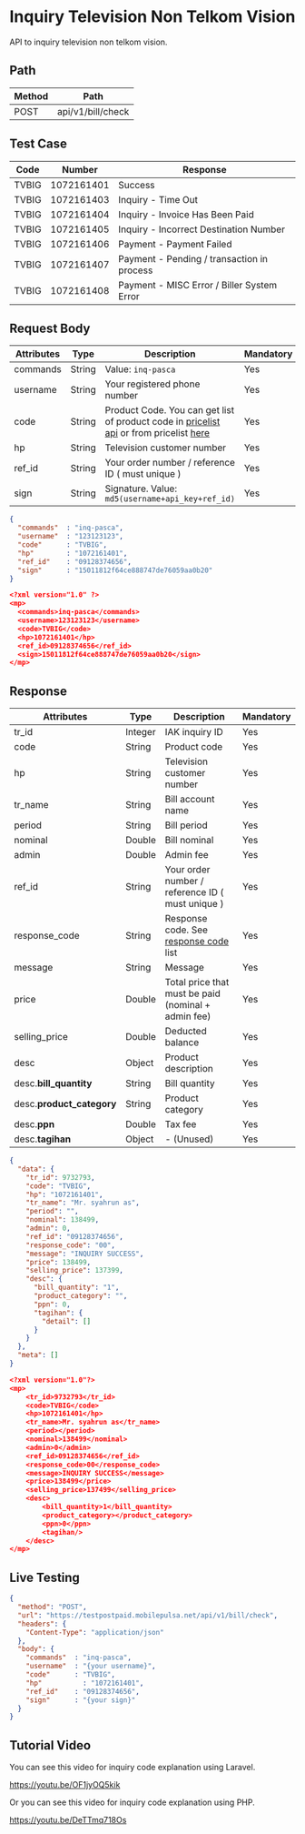 # Inquiry Television Non Telkom Vision

API to inquiry television non telkom vision.

## Path

Method | Path 
---------|----------
 POST | api/v1/bill/check

## Test Case

Code | Number | Response 
---------|----------|---------
TVBIG | 1072161401 | Success
TVBIG | 1072161403 | Inquiry - Time Out
TVBIG | 1072161404 | Inquiry - Invoice Has Been Paid
TVBIG | 1072161405 | Inquiry - Incorrect Destination Number
TVBIG | 1072161406 | Payment - Payment Failed
TVBIG | 1072161407 | Payment - Pending / transaction in process
TVBIG | 1072161408 | Payment - MISC Error / Biller System Error

## Request Body

<!-- title: Request Attributes -->
Attributes | Type | Description | Mandatory
---------|----------|---------|----------
commands | String | Value: `inq-pasca` | Yes
username | String | Your registered phone number | Yes
code | String | Product Code. You can get list of product code in [pricelist api](../../price-list.md) or from pricelist [here](https://iak.id/webapp/pricelist) | Yes
hp | String | Television customer number | Yes
ref_id | String | Your order number / reference ID ( must unique ) | Yes
sign | String | Signature. Value: `md5(username+api_key+ref_id)` | Yes

<!--
type: tab
title: JSON
-->

```json
{
  "commands"  : "inq-pasca",
  "username"  : "123123123",
  "code"      : "TVBIG",
  "hp"        : "1072161401",
  "ref_id"    : "09128374656",
  "sign"      : "15011812f64ce888747de76059aa0b20"
}
```

<!--
type: tab
title: XML
-->

```json
<?xml version="1.0" ?>
<mp>
  <commands>inq-pasca</commands>
  <username>123123123</username>
  <code>TVBIG</code>
  <hp>1072161401</hp>
  <ref_id>09128374656</ref_id>
  <sign>15011812f64ce888747de76059aa0b20</sign>
</mp>
```
<!-- type: tab-end -->

## Response

<!-- title: Response Attributes -->
Attributes | Type | Description | Mandatory
---------|----------|---------|----------
tr_id | Integer | IAK inquiry ID | Yes
code | String | Product code | Yes
hp | String | Television customer number | Yes
tr_name | String | Bill account name | Yes
period | String | Bill period | Yes
nominal | Double | Bill nominal | Yes
admin | Double | Admin fee | Yes
ref_id | String | Your order number / reference ID ( must unique ) | Yes
response_code | String | Response code. See [response code](../../../response-code.md) list | Yes
message | String | Message | Yes
price | Double | Total price that must be paid (nominal + admin fee) | Yes
selling_price | Double | Deducted balance | Yes
desc | Object | Product description | Yes
desc.**bill_quantity** | String | Bill quantity | Yes
desc.**product_category** | String | Product category | Yes
desc.**ppn** | Double | Tax fee | Yes
desc.**tagihan** | Object | - (Unused) | Yes

<!--
type: tab
title: JSON
-->

```json
{
  "data": {
    "tr_id": 9732793,
    "code": "TVBIG",
    "hp": "1072161401",
    "tr_name": "Mr. syahrun as",
    "period": "",
    "nominal": 138499,
    "admin": 0,
    "ref_id": "09128374656",
    "response_code": "00",
    "message": "INQUIRY SUCCESS",
    "price": 138499,
    "selling_price": 137399,
    "desc": {
      "bill_quantity": "1",
      "product_category": "",
      "ppn": 0,
      "tagihan": {
        "detail": []
      }
    }
  },
  "meta": []
}
```

<!--
type: tab
title: XML
-->

```json
<?xml version="1.0"?>
<mp>
	<tr_id>9732793</tr_id>
	<code>TVBIG</code>
	<hp>1072161401</hp>
	<tr_name>Mr. syahrun as</tr_name>
	<period></period>
	<nominal>138499</nominal>
	<admin>0</admin>
	<ref_id>09128374656</ref_id>
	<response_code>00</response_code>
	<message>INQUIRY SUCCESS</message>
	<price>138499</price>
	<selling_price>137499</selling_price>
	<desc>
		<bill_quantity>1</bill_quantity>
		<product_category></product_category>
		<ppn>0</ppn>
		<tagihan/>
	</desc>
</mp>
```
<!-- type: tab-end -->

## Live Testing

```json http
{
  "method": "POST",
  "url": "https://testpostpaid.mobilepulsa.net/api/v1/bill/check",
  "headers": {
    "Content-Type": "application/json"
  },
  "body": {
    "commands"  : "inq-pasca",
    "username"  : "{your username}",
    "code"      : "TVBIG",
    "hp"	      : "1072161401",
    "ref_id"    : "09128374656",
    "sign"      : "{your sign}"
  }
}
```

## Tutorial Video
You can see this video for inquiry code explanation using Laravel.

https://youtu.be/OF1jyOQ5kik

Or you can see this video for inquiry code explanation using PHP.

https://youtu.be/DeTTmq718Os